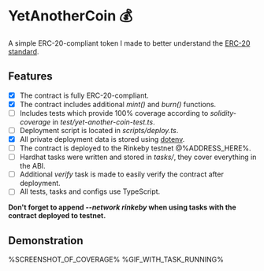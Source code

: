 # YetAnotherCoin 💰

A simple ERC-20-compliant token I made to better understand the [ERC-20 standard](https://eips.ethereum.org/EIPS/eip-20).

## Features

- [x] The contract is fully ERC-20-compliant.
- [x] The contract includes additional _mint()_ and _burn()_ functions.
- [ ] Includes tests which provide 100% coverage according to _solidity-coverage_ in _test/yet-another-coin-test.ts_.
- [ ] Deployment script is located in _scripts/deploy.ts_.
- [x] All private deployment data is stored using [dotenv](https://www.npmjs.com/package/dotenv).
- [ ] The contract is deployed to the Rinkeby testnet @%ADDRESS_HERE%.
- [ ] Hardhat tasks were written and stored in _tasks/_, they cover everything in the ABI.
- [ ] Additional _verify_ task is made to easily verify the contract after deployment.
- [ ] All tests, tasks and configs use TypeScript.

**Don't forget to append _--network rinkeby_ when using tasks with the contract deployed to testnet.**

## Demonstration

%SCREENSHOT_OF_COVERAGE%
%GIF_WITH_TASK_RUNNING%

